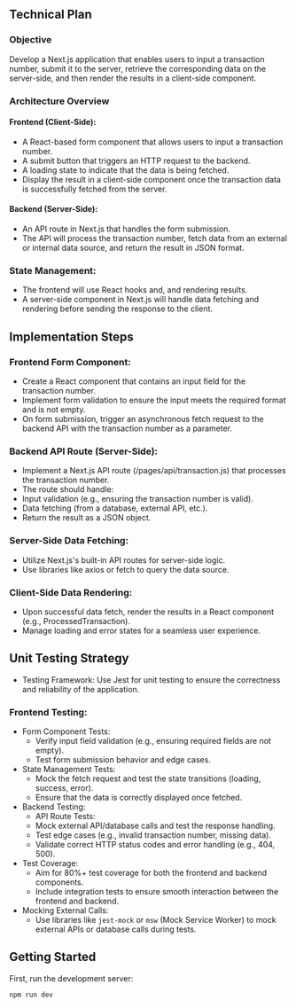 ## Technical Plan

### Objective

Develop a Next.js application that enables users to input a transaction number, submit it to the server, retrieve the corresponding data on the server-side, and then render the results in a client-side component.

### Architecture Overview

#### Frontend (Client-Side):

- A React-based form component that allows users to input a transaction number.
- A submit button that triggers an HTTP request to the backend.
- A loading state to indicate that the data is being fetched.
- Display the result in a client-side component once the transaction data is successfully fetched from the server.

#### Backend (Server-Side):

- An API route in Next.js that handles the form submission.
- The API will process the transaction number, fetch data from an external or internal data source, and return the result in JSON format.

### State Management:

- The frontend will use React hooks and, and rendering results.
- A server-side component in Next.js will handle data fetching and rendering before sending the response to the client.

## Implementation Steps

### Frontend Form Component:

- Create a React component that contains an input field for the transaction number.
- Implement form validation to ensure the input meets the required format and is not empty.
- On form submission, trigger an asynchronous fetch request to the backend API with the transaction number as a parameter.

### Backend API Route (Server-Side):

- Implement a Next.js API route (/pages/api/transaction.js) that processes the transaction number.
- The route should handle:
- Input validation (e.g., ensuring the transaction number is valid).
- Data fetching (from a database, external API, etc.).
- Return the result as a JSON object.

### Server-Side Data Fetching:

- Utilize Next.js's built-in API routes for server-side logic.
- Use libraries like axios or fetch to query the data source.

### Client-Side Data Rendering:

- Upon successful data fetch, render the results in a React component (e.g., ProcessedTransaction).
- Manage loading and error states for a seamless user experience.

## Unit Testing Strategy

- Testing Framework: Use Jest for unit testing to ensure the correctness and reliability of the application.

### Frontend Testing:

- Form Component Tests:
  - Verify input field validation (e.g., ensuring required fields are not empty).
  - Test form submission behavior and edge cases.
- State Management Tests:
  - Mock the fetch request and test the state transitions (loading, success, error).
  - Ensure that the data is correctly displayed once fetched.
- Backend Testing:
  - API Route Tests:
  - Mock external API/database calls and test the response handling.
  - Test edge cases (e.g., invalid transaction number, missing data).
  - Validate correct HTTP status codes and error handling (e.g., 404, 500).
- Test Coverage:
  - Aim for 80%+ test coverage for both the frontend and backend components.
  - Include integration tests to ensure smooth interaction between the frontend and backend.
- Mocking External Calls:
  - Use libraries like `jest-mock` or `msw` (Mock Service Worker) to mock external APIs or database calls during tests.

## Getting Started

First, run the development server:

```bash
npm run dev
```
